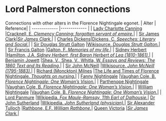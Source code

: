 # Lord Palmerston connections
Connections with other alters in the Florence Nightingale egonet.
| Alter  | Reference|
| ------------- |------------- |
| [Lady Charlotte Canning](https://github.com/altealo/FNTest/blob/master/AltersReferences/LadyCharlotteCanning.md)  |[Cracknell, E. *Clemency Canning: forgotten servant of empire.*](https://www.stgeorges-windsor.org/clemency-canning-forgotten-servant-of-empire/)|
| [Sir James Clark](https://github.com/altealo/FNTest/blob/master/AltersReferences/JamesClark.md)|[*Sir James Clark.*](http://www.unofficialroyalty.com/sir-james-clark/)|
| [Charles Dickens](https://github.com/altealo/FNTest/blob/master/AltersReferences/CharlesDickens.md)|[Dickens, C. *Speeches: Literary and Social.*](http://www.dickens-online.info/speeches-literary-and-social-page42.html)|
| [Sir Douglas Strutt Galton](https://github.com/altealo/FNTest/blob/master/AltersReferences/DouglasStruttGalton.md)  |[Wikisource. *Douglas Strutt Galton.*](https://en.wikisource.org/wiki/Galton,_Douglas_Strutt_(DNB01))|
| [Sir Francis Galton](https://github.com/altealo/FNTest/blob/master/AltersReferences/SirFrancisGalton.md)  |[Galton, F. *Memories of my life.*](http://galton.org/cgi-bin/searchImages/galton/search/books/memories/pages/memories_0171.htm)|
| [Sidney Herbert](https://github.com/altealo/FNTest/blob/master/AltersReferences/SidneyHerbert.md)  |[Hamilton, J.A. *Sidney Herbert, first Baron Herbert of Lea (1810-1861).*](http://www.historyhome.co.uk/people/herbert.htm)|
| [Benjamin Jowett](https://github.com/altealo/FNTest/blob/master/AltersReferences/BenjaminJowett.md) |[Shea, V., Shea, V., Whitla, W. *Essays and Reviews: The 1860 Text and Its Reading.*](https://books.google.co.uk/books?id=sJcf9rWn8nAC&pg=PA778&lpg=PA778&dq=Jowett+Lord+Palmerston&source=bl&ots=SjApfS457o&sig=ACfU3U0bRDnsg1WDK_VWTfPjhVmYUZRHJw&hl=en&sa=X&ved=2ahUKEwi3tdS-o9DlAhWKalAKHUUDBk0Q6AEwDXoECAkQAg#v=onepage&q=Jowett%20Lord%20Palmerston&f=false)|
| [Sir John McNeill](https://github.com/altealo/FNTest/blob/master/AltersReferences/SirJohnMcNeill.md) |[Wikisource. *John McNeill (1795-1883).*](https://en.wikisource.org/wiki/McNeill,_John_(1795-1883)_(DNB00))|
| [Richard (Monckton) Milnes](https://github.com/altealo/FNTest/blob/master/AltersReferences/RichardMilnes.md) |[The Life and Times of Florence Nightingale. *Thoughts on nursing.*](https://lifeandtimesofflorencenightingale.wordpress.com/biography/thoughts-nursing/)|
| [Fanny Nightingale](https://github.com/altealo/FNTest/blob/master/AltersReferences/FannyNightingale.md) |[Vaughan Cole, B. *Florence Nightingale: One Woman’s Vision.*](http://files.lib.byu.edu/exhibits/nightingale/downloads/HouseofLearningLecture.pdf)|
| [Parthenope Nightingale](https://github.com/altealo/FNTest/blob/master/AltersReferences/ParthenopeNightingale.md) |[Vaughan Cole, B. *Florence Nightingale: One Woman’s Vision.*](http://files.lib.byu.edu/exhibits/nightingale/downloads/HouseofLearningLecture.pdf)|
| [William Nightingale](https://github.com/altealo/FNTest/blob/master/AltersReferences/WilliamNightingale.md) |[Vaughan Cole, B. *Florence Nightingale: One Woman’s Vision.*](http://files.lib.byu.edu/exhibits/nightingale/downloads/HouseofLearningLecture.pdf)|
| [Lord Panmure](https://github.com/altealo/FNTest/blob/master/AltersReferences/LordPanmure.md) |[Wikipedia. *Fox Maule-Ramsay, 11th Earl of Dalhousie.*](https://en.wikipedia.org/wiki/Fox_Maule-Ramsay,_11th_Earl_of_Dalhousie)|
 [Dr John Sutherland](https://github.com/altealo/FNTest/blob/master/AltersReferences/JohnSutherland.md) |[Wikipedia. *John Sutherland (physician).*](https://en.wikipedia.org/wiki/John_Sutherland_(physician))|
  [Sir Alexander Tulloch](https://github.com/altealo/FNTest/blob/master/AltersReferences/AlexanderTulloch.md) |[Rathbone, E.F. *William Rathbone.*](https://books.google.co.uk/books?id=xHINAwAAQBAJ&pg=PA146&lpg=PA146&dq=lord+palmerston+and+Sir+Alexander+Tulloch&source=bl&ots=qahkldsGFp&sig=ACfU3U29twLjrKLlXkz9P5ZHrEFASom1Aw&hl=en&sa=X&ved=2ahUKEwidn52wzPDjAhVSeMAKHXuNDY8Q6AEwBXoECAgQAQ#v=onepage&q=lord%20palmerston%20and%20Sir%20Alexander%20Tulloch&f=false)|
  [Queen Victoria](https://github.com/altealo/FNTest/blob/master/AltersReferences/QueenVictoria.md) |[*Sir James Clark.*](http://www.unofficialroyalty.com/sir-james-clark/)|

